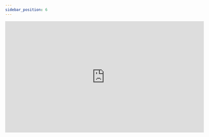 ```yaml
---
sidebar_position: 6
---
```


<iframe src="https://docs.google.com/presentation/d/1SlWh4946j5O-3o3ApRqeHHiOnuSbe_V4PoQgxjObecs/edit?usp=sharing" frameborder="0" width="640" height="360" allowfullscreen="true" mozallowfullscreen="true" webkitallowfullscreen="true"></iframe>